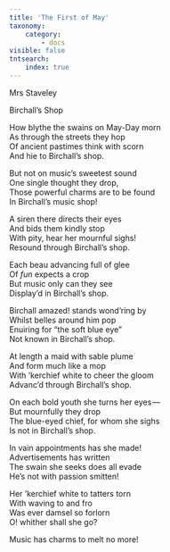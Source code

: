 ```yaml
---
title: 'The First of May'
taxonomy:
    category:
        - docs
visible: false
tntsearch:
    index: true
---
```


<div class="author">Mrs Staveley</div>

<span class="title">Birchall’s Shop</span>

How blythe the swains on May-Day morn  
As through the streets they hop  
Of ancient pastimes think with scorn  
And hie to Birchall’s shop.

But not on music’s sweetest sound  
One single thought they drop,  
Those powerful charms are to be found  
In Birchall’s music shop!

A siren there directs their eyes  
And bids them kindly stop  
With pity, hear her mournful sighs!  
Resound through Birchall’s shop.  

Each beau advancing full of glee  
Of *fun* expects a crop  
But music only can they see  
Display’d in Birchall’s shop. 

Birchall amazed! stands wond’ring by  
Whilst belles around him pop  
Enuiring for “the soft blue eye”  
Not known in Birchall’s shop.

At length a maid with sable plume  
And form much like a mop  
With ’kerchief white to cheer the gloom  
Advanc’d through Birchall’s shop.  

On each bold youth she turns her eyes —   
But mournfully they drop  
The blue-eyed chief, for whom she sighs  
Is not in Birchall’s shop.  

In vain appointments has she made!  
Advertisements has written  
The swain she seeks does all evade  
He’s not with passion smitten!  

Her ’kerchief white to tatters torn  
With waving to and fro  
Was ever damsel so forlorn  
O! whither shall she go?  

Music has charms to melt no more!
